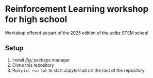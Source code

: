 # Reinforcement Learning workshop for high school

Workshop offered as part of the 2025 edition of the unibz STEM school

## Setup

1. Install [*Pixi*](https://pixi.sh/latest/) package manager
2. Clone this repository
3. Run `pixi run lab` to start *JupyterLab* on the root of the repository
